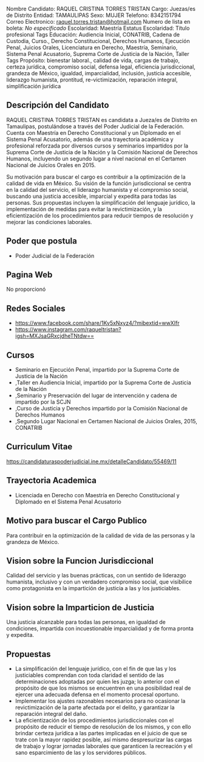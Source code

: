 Nombre Candidato: RAQUEL CRISTINA TORRES TRISTAN
Cargo: Juezas/es de Distrito
Entidad: TAMAULIPAS
Sexo: MUJER
Telefono: 8342151794
Correo Electronico: raquel.torres.tristan@hotmail.com
Numero de lista en boleta: *No especificado*
Escolaridad: Maestría
Estatus Escolaridad: Título profesional
Tags Educación: Audiencia Inicial, CONATRIB, Cadena de Custodia, Curso., Derecho Constitucional, Derechos Humanos, Ejecución Penal, Juicios Orales, Licenciatura en Derecho, Maestría, Seminario, Sistema Penal Acusatorio, Suprema Corte de Justicia de la Nación, Taller
Tags Propósito: bienestar laboral., calidad de vida, cargas de trabajo, certeza jurídica, compromiso social, defensa legal, eficiencia jurisdiccional, grandeza de México, igualdad, imparcialidad, inclusión, justicia accesible, liderazgo humanista, prontitud, re-victimización, reparación integral, simplificación jurídica


## Descripción del Candidato 

RAQUEL CRISTINA TORRES TRISTAN es candidata a Jueza/es de Distrito en Tamaulipas, postulándose a través del Poder Judicial de la Federación. Cuenta con Maestría en Derecho Constitucional y un Diplomado en el Sistema Penal Acusatorio, además de una trayectoria académica y profesional reforzada por diversos cursos y seminarios impartidos por la Suprema Corte de Justicia de la Nación y la Comisión Nacional de Derechos Humanos, incluyendo un segundo lugar a nivel nacional en el Certamen Nacional de Juicios Orales en 2015.

Su motivación para buscar el cargo es contribuir a la optimización de la calidad de vida en México. Su visión de la función jurisdiccional se centra en la calidad del servicio, el liderazgo humanista y el compromiso social, buscando una justicia accesible, imparcial y expedita para todas las personas. Sus propuestas incluyen la simplificación del lenguaje jurídico, la implementación de medidas para evitar la revictimización, y la eficientización de los procedimientos para reducir tiempos de resolución y mejorar las condiciones laborales.


## Poder que postula

- Poder Judicial de la Federación


## Pagina Web

No proporcionó


## Redes Sociales

- https://www.facebook.com/share/1Kv5xNxyz4/?mibextid=wwXIfr
- https://www.instagram.com/raqueltristan?igsh=MXJsaGRxcjdheTNtdw==


## Cursos

- Seminario en Ejecución Penal, impartido por la Suprema Corte de Justicia de la Nación
- ,Taller en Audiencia Inicial, impartido por la Suprema Corte de Justicia de la Nación
- ,Seminario  y Preservación del lugar de intervención y cadena de  impartido por la SCJN
- ,Curso  de Justicia y Derechos  impartido por la Comisión Nacional de Derechos Humanos
- ,Segundo Lugar Nacional en Certamen Nacional de Juicios Orales, 2015, CONATRIB


## Curriculum Vitae

https://candidaturaspoderjudicial.ine.mx/detalleCandidato/55469/11


## Trayectoria Academica

- Licenciada en Derecho con Maestría en Derecho Constitucional y Diplomado en el Sistema Penal Acusatorio


## Motivo para buscar el Cargo Publico

Para contribuir en la optimización de la calidad de vida de las personas y la grandeza de México.


## Vision sobre la Funcion Jurisdiccional

Calidad del servicio y las buenas prácticas, con un sentido de liderazgo humanista, inclusivo y con un verdadero compromiso social, que visibilice como protagonista en la impartición de justicia a las y los justiciables.


## Vision sobre la Imparticion de Justicia

Una justicia alcanzable para todas las personas, en igualdad de condiciones, impartida con incuestionable imparcialidad y de forma pronta y expedita.


## Propuestas

- La simplificación del lenguaje jurídico, con el fin de que las y los justiciables comprendan con toda claridad el sentido de las determinaciones adoptadas por quien les juzga; lo anterior con el propósito de que los mismos se encuentren en una posibilidad real de ejercer una adecuada defensa en el momento procesal oportuno.
- Implementar los ajustes razonables necesarios para no ocasionar la revictimización de la parte afectada por el delito, y garantizar la reparación integral del daño.
- La eficientización de los procedimientos jurisdiccionales con el propósito de reducir el tiempo de resolución de los mismos, y con ello brindar certeza jurídica a las partes implicadas en el juicio de que se trate con la mayor rapidez posible, así mismo despresurizar las cargas de trabajo y lograr jornadas laborales que garanticen la recreación y el sano esparcimiento de las y los servidores públicos.

